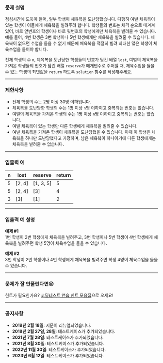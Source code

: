 ### 문제 설명

점심시간에 도둑이 들어, 일부 학생이 체육복을 도난당했습니다. 다행히 여벌 체육복이 있는 학생이 이들에게 체육복을 빌려주려 합니다. 학생들의 번호는 체격 순으로 매겨져 있어, 바로 앞번호의 학생이나 바로 뒷번호의 학생에게만 체육복을 빌려줄 수 있습니다. 예를 들어, 4번 학생은 3번 학생이나 5번 학생에게만 체육복을 빌려줄 수 있습니다. 체육복이 없으면 수업을 들을 수 없기 때문에 체육복을 적절히 빌려 최대한 많은 학생이 체육수업을 들어야 합니다.

전체 학생의 수 `n`, 체육복을 도난당한 학생들의 번호가 담긴 배열 `lost`, 여벌의 체육복을 가져온 학생들의 번호가 담긴 배열 `reserve`가 매개변수로 주어질 때, 체육수업을 들을 수 있는 학생의 최댓값을 `return` 하도록 `solution` 함수를 작성해주세요.

---

### 제한사항

- 전체 학생의 수는 2명 이상 30명 이하입니다.
- 체육복을 도난당한 학생의 수는 1명 이상 `n`명 이하이고 중복되는 번호는 없습니다.
- 여벌의 체육복을 가져온 학생의 수는 1명 이상 `n`명 이하이고 중복되는 번호는 없습니다.
- 여벌 체육복이 있는 학생만 다른 학생에게 체육복을 빌려줄 수 있습니다.
- 여벌 체육복을 가져온 학생이 체육복을 도난당했을 수 있습니다. 이때 이 학생은 체육복을 하나만 도난당했다고 가정하며, 남은 체육복이 하나이기에 다른 학생에게는 체육복을 빌려줄 수 없습니다.

---

### 입출력 예

| n   | lost     | reserve   | return |
| ---- | -------- | --------- | ------ |
| 5    | [2, 4]   | [1, 3, 5] | 5      |
| 5    | [2, 4]   | [3]       | 4      |
| 3    | [3]      | [1]       | 2      |

---

### 입출력 예 설명

**예제 #1**  
1번 학생이 2번 학생에게 체육복을 빌려주고, 3번 학생이나 5번 학생이 4번 학생에게 체육복을 빌려주면 학생 5명이 체육수업을 들을 수 있습니다.

**예제 #2**  
3번 학생이 2번 학생이나 4번 학생에게 체육복을 빌려주면 학생 4명이 체육수업을 들을 수 있습니다.

---

### 문제가 잘 안풀린다면😢

힌트가 필요한가요? [코딩테스트 연습 힌트 모음집](https://school.programmers.co.kr/learn/courses/14743?itm_content=lesson42862)으로 오세요!

---

### 공지사항

- **2019년 2월 18일**: 지문이 리뉴얼되었습니다.
- **2019년 2월 27일, 28일**: 테스트케이스가 추가되었습니다.
- **2021년 7월 28일**: 테스트케이스가 추가되었습니다.
- **2021년 8월 30일**: 테스트케이스가 추가되었습니다.
- **2022년 11월 30일**: 테스트케이스가 추가되었습니다.
- **2023년 6월 12일**: 테스트케이스가 추가되었습니다.
